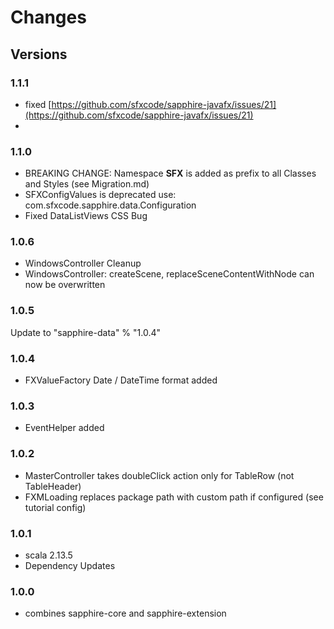 # Changes

## Versions


### 1.1.1
* fixed [https://github.com/sfxcode/sapphire-javafx/issues/21](https://github.com/sfxcode/sapphire-javafx/issues/21)
* 
### 1.1.0
* BREAKING CHANGE: Namespace **SFX** is added as prefix to all Classes and Styles (see Migration.md)
* SFXConfigValues is deprecated use: com.sfxcode.sapphire.data.Configuration
* Fixed DataListViews CSS Bug

### 1.0.6
* WindowsController Cleanup
* WindowsController: createScene,  replaceSceneContentWithNode can now be overwritten
### 1.0.5
Update to "sapphire-data" % "1.0.4"

### 1.0.4
* FXValueFactory Date / DateTime format added

### 1.0.3
* EventHelper added

### 1.0.2
* MasterController takes doubleClick action only for TableRow (not TableHeader)
* FXMLoading replaces package path with custom path if configured (see tutorial config)

### 1.0.1
* scala 2.13.5
* Dependency Updates

### 1.0.0
* combines sapphire-core and sapphire-extension
